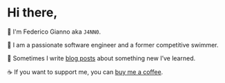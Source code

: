 # Hi there,

👋 I'm Federico Gianno aka `J4NN0`.

🤖 I am a passionate software engineer and a former competitive swimmer.

📝 Sometimes I write [blog posts](https://federicogianno.medium.com/) about something new I’ve learned.

☕️ If you want to support me, you can [buy me a coffee](https://www.buymeacoffee.com/J4NN0).
